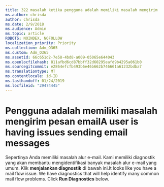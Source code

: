 ```yaml
---
title: 322 masalah ketika pengguna adalah memiliki masalah mengirim
ms.author: chrisda
author: chrisda
ms.date: 2/9/2018
ms.audience: Admin
ms.topic: article
ROBOTS: NOINDEX, NOFOLLOW
localization_priority: Priority
ms.collection: Adm_O365
ms.custom: Adm_O365
ms.assetid: 66c651d2-7e58-4bd8-a009-05065e644043
ms.openlocfilehash: 811afbd6cd87bbff32d60295eafd9b4295a061b0
ms.sourcegitcommit: e2864efcfb493b6e46b662b746661a61232bdba7
ms.translationtype: MT
ms.contentlocale: id-ID
ms.lasthandoff: 01/24/2019
ms.locfileid: "29474445"
---
```

# <a name="a-user-is-having-issues-sending-email-messages"></a><span data-ttu-id="15349-102">Pengguna adalah memiliki masalah mengirim pesan email</span><span class="sxs-lookup"><span data-stu-id="15349-102">A user is having issues sending email messages</span></span>

<span data-ttu-id="15349-p101">Sepertinya Anda memiliki masalah alur e-mail. Kami memiliki diagnostik yang akan membantu mengidentifikasi banyak masalah alur e-mail yang umum. Klik **menjalankan diagnostik** di bawah ini.</span><span class="sxs-lookup"><span data-stu-id="15349-p101">It looks like you have a mail flow issue. We have diagnostics that will help identify many common mail flow problems. Click **Run Diagnostics** below.</span></span> 
  

